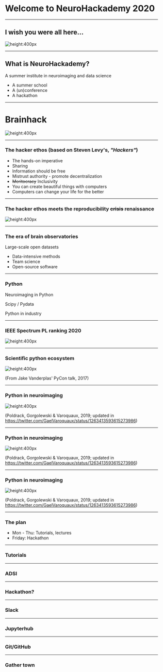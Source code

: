 # Welcome to NeuroHackademy 2020

---

## I wish you were all here...

![height:400px](img/seattle.jpg)

---
## What is NeuroHackademy?

A summer institute in neuroimaging and data science

* A summer school
* A (un)conference
* A hackathon

---
# Brainhack

![height:400px](img/brainhack.png)

---
### The hacker ethos (based on Steven Levy's, *"Hackers"*)

* The hands-on imperative
* Sharing
* Information should be free
* Mistrust authority - promote decentralization
* ~~Meritocracy~~ Inclusivity
* You can create beautiful things with computers
* Computers can change your life for the better

---

### The hacker ethos meets the reproducibility ~~crisis~~ renaissance

![height:400px](img/The_Royal_Society_Coat_of_Arms.svg)

---

### The era of brain observatories

Large-scale open datasets

  - Data-intensive methods
  - Team science
  - Open-source software

---

### Python

Neuroimaging in Python

Scipy / Pydata

Python in industry

---
### IEEE Spectrum PL ranking 2020

![height:400px](img/ieee-spectrum.jpeg)

---
### Scientific python ecosystem

![height:400px](img/scipy-ecosystem.png)

(From Jake Vanderplas' PyCon talk, 2017)

---
### Python in neuroimaging

![height:400px](img/varoquaux1.png)


(Poldrack, Gorgolewski & Varoquaux, 2019; updated in https://twitter.com/GaelVaroquaux/status/1263413593615273986)

---
### Python in neuroimaging

![height:400px](img/varoquaux2.png)


(Poldrack, Gorgolewski & Varoquaux, 2019; updated in https://twitter.com/GaelVaroquaux/status/1263413593615273986)

---
### Python in neuroimaging

![height:400px](img/varoquaux3.png)


(Poldrack, Gorgolewski & Varoquaux, 2019; updated in https://twitter.com/GaelVaroquaux/status/1263413593615273986)

---
### The plan

- Mon - Thu: Tutorials, lectures
- Friday: Hackathon

---
### Tutorials

---

### ADSI

---
### Hackathon?

---
### Slack

---
### Jupyterhub

---
### Git/GitHub

---
### Gather town



